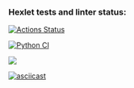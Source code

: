 ### Hexlet tests and linter status:

[![Actions Status](https://github.com/SoulH0unD/python-project-lvl1/workflows/hexlet-check/badge.svg)](https://github.com/SoulH0unD/python-project-lvl1/actions)

[![Python CI](https://github.com/SoulH0unD/python-project-lvl1/workflows/run_lint/badge.svg)](https://github.com/SoulH0unD/python-project-lvl1/actions)

<a href="https://codeclimate.com/github/SoulH0unD/python-project-lvl1/maintainability"><img src="https://api.codeclimate.com/v1/badges/53462ed6de3cd72d7096/maintainability" /></a>

[![asciicast](https://asciinema.org/a/XQheIcQouJbgombpumH5iP99v)](https://asciinema.org/a/Hk2TfFFQBRTxQXuG7gdtnPCI6)
